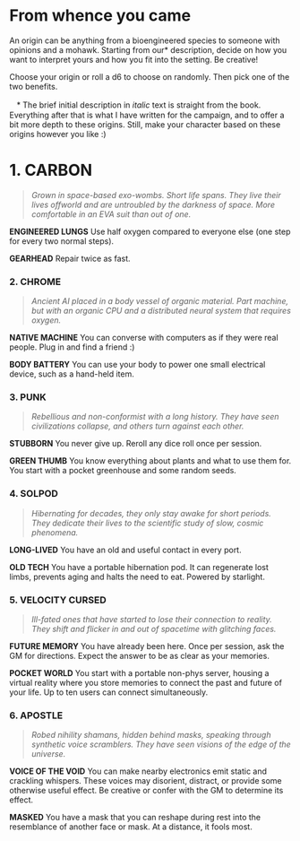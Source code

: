 
# From whence you came
An origin can be anything from a bioengineered species to someone with opinions and a mohawk. Starting from our* description, decide on how you want to interpret yours and how you fit into the setting. Be creative!

Choose your origin or roll a d6 to choose on randomly. Then pick one of the two benefits.

ㅤ* The brief initial description in *italic* text is straight from the book. Everything after that is what I have written for the campaign, and to offer a bit more depth to these origins. Still, make your character based on these origins however you like :)



# 1. CARBON
> *Grown in space-based exo-wombs. Short life spans. They live their lives offworld and are untroubled by the darkness of space. More comfortable in an EVA suit than out of one.*

**ENGINEERED LUNGS**
Use half oxygen compared to everyone else (one step for every two normal steps).

**GEARHEAD**
Repair twice as fast.


### 2. CHROME
> *Ancient AI placed in a body vessel of organic material. Part machine, but with an organic CPU and a distributed neural system that requires oxygen.*

**NATIVE MACHINE**
You can converse with computers as if they were real people. Plug in and find a friend :)

**BODY BATTERY**
You can use your body to power one small electrical device, such as a hand-held item.


### 3. PUNK
> *Rebellious and non-conformist with a long history. They have seen civilizations collapse, and others turn against each other.*




**STUBBORN**
You never give up. Reroll any dice roll once per session.

**GREEN THUMB**
You know everything about plants and what to use them for. You start with a pocket greenhouse and some random seeds.


### 4. SOLPOD
> *Hibernating for decades, they only stay awake for short periods. They dedicate their lives to the scientific study of slow, cosmic phenomena.*

**LONG-LIVED**
You have an old and useful contact in every port.

**OLD TECH**
You have a portable hibernation pod. It can regenerate lost limbs, prevents aging and halts the need to eat. Powered by starlight.


### 5. VELOCITY CURSED
> *Ill-fated ones that have started to lose their connection to reality. They shift and flicker in and out of spacetime with glitching faces.*



**FUTURE MEMORY**
You have already been here. Once per session, ask the GM for directions. Expect the answer to be as clear as your memories.

**POCKET WORLD**
You start with a portable non-phys server, housing a virtual reality where you store memories to connect the past and future of your life. Up to ten users can connect simultaneously.


### 6. APOSTLE
> *Robed nihility shamans, hidden behind masks, speaking through synthetic voice scramblers. They have seen visions of the edge of the universe.*



**VOICE OF THE VOID**
You can make nearby electronics emit static and crackling whispers. These voices may disorient, distract, or provide some otherwise useful effect. Be creative or confer with the GM to determine its effect.

**MASKED**
You have a mask that you can reshape during rest into the resemblance of another face or mask. At a distance, it fools most.